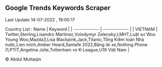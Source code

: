 

## Google Trends Keywords Scraper 
 
Last Update 14-07-2022 , 19:00:17

Country List :
 Name  | Keyword |
| ------------- | ------------- |
| VIETNAM | Twitter,Sterling,Lisandro Martinez,Volodymyr Zelensky,LMHT,Luật sư Woo Young Woo,Mazda3,Lisa Blackpink,Jack,Titanic,Tổng Kiểm toán Nhà nước,Lien minh,Amber Heard,Santafe 2022,Bằng lái xe,Nothing Phone (1,PTIT,Angelina Jolie,Tottenham vs K-League,U19 Việt Nam |



© Abdul Muttaqin 
